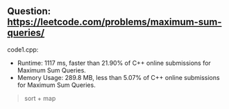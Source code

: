 ## Question: https://leetcode.com/problems/maximum-sum-queries/

code1.cpp:
* Runtime: 1117 ms, faster than 21.90% of C++ online submissions for Maximum Sum Queries.
* Memory Usage: 289.8 MB, less than 5.07% of C++ online submissions for Maximum Sum Queries.
> sort + map